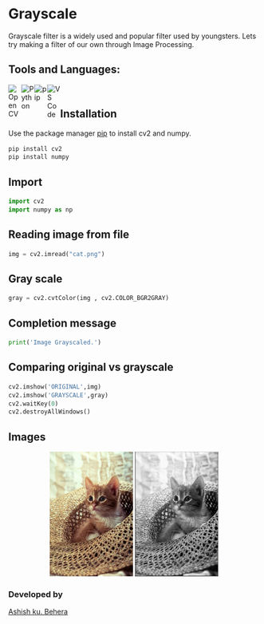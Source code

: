 # Grayscale
Grayscale filter is a widely used and popular filter used by youngsters. Lets try making a filter of our own through Image Processing.

## Tools and Languages:
<img align="left" alt="OpenCV" width="26px" src="https://github.com/ankush0939/explore/blob/master/topics/opencv/opencv.png" />
<img align="left" alt="Python" width="26px" src="https://github.com/ankush0939/explore/blob/master/topics/python/python.png" />
<img align="left" alt="pip" width="26px" height="34px" src="https://github.com/ankush0939/explore/blob/master/topics/pip/pip.png" />
<img align="left" alt="VS Code" width="26px" src="https://github.com/ankush0939/explore/blob/master/topics/visual-studio-code/visual-studio-code.png" />
<br>

## Installation
Use the package manager [pip](https://pip.pypa.io/en/stable/) to install cv2 and numpy.


```bash
pip install cv2
pip install numpy
```

## Import

```python
import cv2
import numpy as np
```

## Reading image from file

```python
img = cv2.imread("cat.png")
```


## Gray scale

```python
gray = cv2.cvtColor(img , cv2.COLOR_BGR2GRAY)
```

## Completion message

```python
print('Image Grayscaled.')
```

## Comparing original vs grayscale

```python
cv2.imshow('ORIGINAL',img)
cv2.imshow('GRAYSCALE',gray)
cv2.waitKey(0)
cv2.destroyAllWindows()
```

## Images
<p align="center">
	<img src="/cat.png" alt="Logo", height=250px,width=350px>
	<img src="/Converted-Gray.PNG" alt="Logo", height=250px,width=350px>
</p>

### Developed by
 [Ashish ku. Behera](https://github.com/ashish-max "Github Id")
